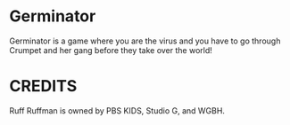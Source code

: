 # Germinator
Germinator is a game where you are the virus and you have to go through Crumpet and her gang before they take over the world!

# CREDITS
Ruff Ruffman is owned by PBS KIDS, Studio G, and WGBH.
